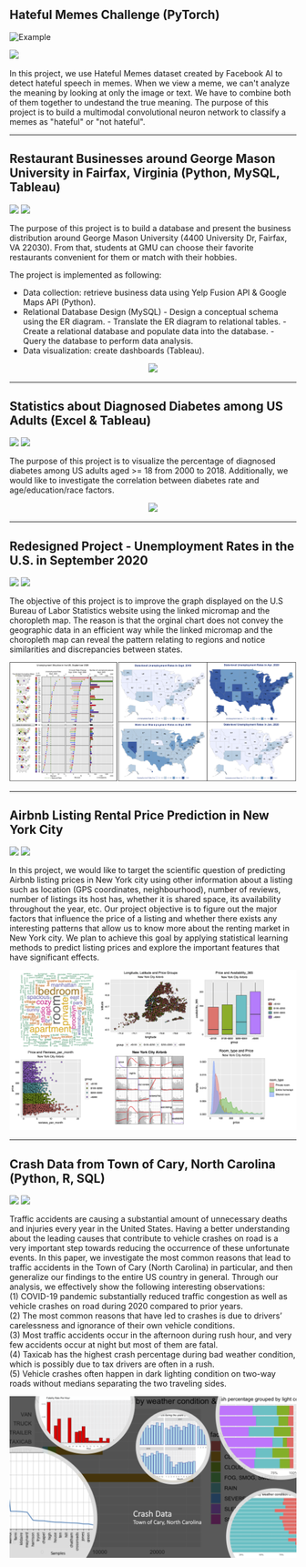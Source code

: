 ## Hateful Memes Challenge (PyTorch)
![Example](https://github.com/uyenhnp/hateful_memes_challenge/blob/master/demo/theme.jpg)

[![](https://img.shields.io/badge/GitHub-View_on_GitHub-blue?logo=GitHub)](https://github.com/uyenhnp/hateful_memes_challenge)

In this project, we use Hateful Memes dataset created by Facebook AI to detect hateful speech in memes. When we view a meme, we can't analyze the meaning by looking at only the image or text. We have to combine both of them together to undestand the true meaning. The purpose of this project is to build a multimodal convolutional neuron network to classify a memes as "hateful" or "not hateful".

---
## Restaurant Businesses around George Mason University in Fairfax, Virginia (Python, MySQL, Tableau)
[![](https://img.shields.io/badge/GitHub-View_on_GitHub-blue?logo=GitHub)](https://github.com/uyenhnp/gmu_business_database)
[![](https://img.shields.io/badge/Tableau-Open_Dashboard-blue?logo=Tableau)](https://public.tableau.com/app/profile/uyen.huynh4317/viz/GMU_business/Story1)

The purpose of this project is to build a database and present the business distribution around George Mason University (4400 University Dr, Fairfax, VA 22030). From that, students at GMU can choose their favorite restaurants convenient for them or match with their hobbies.

The project is implemented as following:
- Data collection: retrieve business data using Yelp Fusion API & Google Maps API (Python).
- Relational Database Design (MySQL)
\- Design a conceptual schema using the ER diagram.
\- Translate the ER diagram to relational tables.
\- Create a relational database and populate data into the database.
\- Query the database to perform data analysis.
-  Data visualization: create dashboards (Tableau).

<center><img src="https://github.com/uyenhnp/gmu_business_database/blob/master/gmu_business_review.gif?raw=true"></center>

---
## Statistics about Diagnosed Diabetes among US Adults (Excel & Tableau)
[![](https://img.shields.io/badge/GitHub-View_on_GitHub-blue?logo=GitHub)](https://github.com/uyenhnp/diabetes_us_adults)
[![](https://img.shields.io/badge/Tableau-Open_Dashboard-blue?logo=Tableau)](https://public.tableau.com/app/profile/uyen.huynh4317/viz/US_diabetes/US_diabates)

The purpose of this project is to visualize the percentage of diagnosed diabetes among US adults aged >= 18 from 2000 to 2018. Additionally, we would like to investigate the correlation between diabetes rate and age/education/race factors.

<center><img src="https://github.com/uyenhnp/uyenhnp.github.io/blob/main/images/diabetes_review.gif?raw=true"></center>

---
## Redesigned Project - Unemployment Rates in the U.S. in September 2020
[![](https://img.shields.io/badge/GitHub-View_on_GitHub-blue?logo=GitHub)](https://github.com/uyenhnp/redesigned-projects1)
[![](https://img.shields.io/badge/R_Markdown-Open_Notebook-blue?logo=R)](https://uyenhnp.github.io/projects/redesigned-projects.html)

The objective of this project is to improve the graph displayed on the U.S Bureau of Labor Statistics website using the linked micromap and the choropleth map. The reason is that the orginal chart does not convey the geographic data in an efficient way while the linked micromap and the choropleth map can reveal the pattern relating to regions and notice similarities and discrepancies between states.

<center><img src="images/redesigned_projects.jpg?raw=true"/></center>

---
## Airbnb Listing Rental Price Prediction in New York City
[![](https://img.shields.io/badge/GitHub-View_on_GitHub-blue?logo=GitHub)](https://github.com/uyenhnp/airbnb-rental-price-prediction)
[![](https://img.shields.io/badge/R_Markdown-Open_Notebook-blue?logo=R)](https://uyenhnp.github.io/projects/airbnb-rental_prediction.html)

In this project, we would like to target the scientific question of predicting Airbnb listing prices in New York city using other information about a listing such as location (GPS coordinates, neighbourhood), number of reviews, number of listings its host has, whether it is shared space, its availability throughout the year, etc. Our project objective is to figure out the major factors that influence the price of a listing and whether there exists any interesting patterns that allow us to know more about the renting market in New York city. We plan to achieve this goal by applying statistical learning methods to predict listing prices and explore the important features that have significant effects.

<center><img src="images/airbnb_rental_prediction.jpg?raw=true"/></center>

---
## Crash Data from Town of Cary, North Carolina (Python, R, SQL)
[![](https://img.shields.io/badge/GitHub-View_on_GitHub-blue?logo=GitHub)](https://github.com/uyenhnp/crashes_north_carolina)
[![](https://img.shields.io/badge/PDF-Open_Report-blue)](https://github.com/uyenhnp/crashes_north_carolina/blob/master/Report.pdf)

Traffic accidents are causing a substantial amount of unnecessary deaths and injuries every year in the United States. Having a better understanding about the leading causes that contribute to vehicle crashes on road is a very important step towards reducing the occurrence of these unfortunate events. In this paper, we investigate the most common reasons that lead to traffic accidents in the Town of Cary (North Carolina) in particular, and then generalize our findings to the entire US country in general. Through our analysis, we effectively show the following interesting observations:  
(1) COVID-19 pandemic substantially reduced traffic congestion as well as vehicle crashes on road during 2020 compared to prior years.  
(2) The most common reasons that have led to crashes is due to drivers’ carelessness and ignorance of their own vehicle conditions.  
(3) Most traffic accidents occur in the afternoon during rush hour, and very few accidents occur at night but most of them are fatal.  
(4) Taxicab has the highest crash percentage during bad weather condition, which is possibly due to tax drivers are often in a rush.  
(5) Vehicle crashes often happen in dark lighting condition on two-way roads without medians separating the two traveling sides.  

<center><img src="https://github.com/uyenhnp/crashes_north_carolina/blob/master/thumbnail.png?raw=true"/></center>
